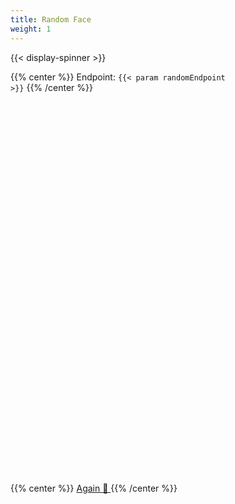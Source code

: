 ```yaml
---
title: Random Face
weight: 1
---
```


{{< display-spinner >}}

{{% center %}}
Endpoint: <code>{{< param randomEndpoint >}}</code>
{{% /center %}}

<br><br>

<iframe
  id="random-twemoji"
  src="https://customtwemojiapi.com{{< param randomEndpoint >}}"
  title="Random Twemoji from Custom Twmoji API"
  width="100%"
  height="500px"
  frameBorder="0"
  onload="toggleSpinner(false)"
>
  Browser not compatible.
</iframe>

<br><br>

{{% center %}}
<a
  href=""
  class="button"
  onClick="
    document.getElementById('cover-spinner').style.display = 'block';
    document.getElementById('random-twemoji').src += '';
    return false;
  ">
  Again 🔄
</a>
{{% /center %}}
